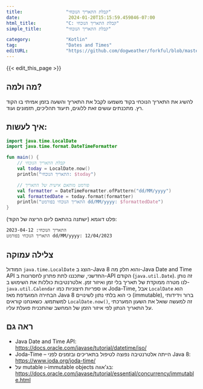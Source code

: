 ```yaml
---
title:                "קבלת התאריך הנוכחי"
date:                  2024-01-20T15:15:59.459846-07:00
html_title:           "C: קבלת התאריך הנוכחי"
simple_title:         "קבלת התאריך הנוכחי"

category:             "Kotlin"
tag:                  "Dates and Times"
editURL:              "https://github.com/dogweather/forkful/blob/master/content/he/kotlin/getting-the-current-date.md"
---
```


{{< edit_this_page >}}

## מה ולמה?
להשיג את התאריך הנוכחי בקוד משמעו לקבל את התאריך והשעה בזמן אמיתי בו הקוד רץ. מתכנתים עושים זאת ללוגים, תיעוד תהליכים, תזמונים ועוד.

## איך לעשות:
```Kotlin
import java.time.LocalDate
import java.time.format.DateTimeFormatter

fun main() {
    // קבלת התאריך הנוכחי
    val today = LocalDate.now()
    println("התאריך הנוכחי: $today")

    // פורמט מותאם אישית של התאריך
    val formatter = DateTimeFormatter.ofPattern("dd/MM/yyyy")
    val formattedDate = today.format(formatter)
    println("התאריך הנוכחי בפורמט dd/MM/yyyy: $formattedDate")
}
```
פלט דוגמא (ישתנה בהתאם ליום הריצה של הקוד):
```
התאריך הנוכחי: 2023-04-12
התאריך הנוכחי בפורמט dd/MM/yyyy: 12/04/2023
```

## צלילה עמוקה
המודול `java.time.LocalDate` הוצג ב-Java 8 והוא חלק מה-Java Date and Time API החדשני, שתכננו לתת פתרון לחסרונות ב-API הקודם (`java.util.Date`). זה נותן לנו מטרה ממוקדת של תאריך בלי זמן ואיזור זמן. אלטרנטיבות כוללות את השימוש ב-`java.util.Calendar` או ספריות חיצוניות כמו Joda-Time, אבל `LocalDate` הוא הבחירה המועדפת מאז Java 8 כי הוא בלתי נתון לשינויים (immutable), ברור וידידותי למשתמש. כשאנחנו קוראים `LocalDate.now()`, זה למעשה שואל את השעון המערכתי על התאריך הנתון לפי איזור הזמן של המחשב שהתכנית פועלת עליו.

## ראה גם
- Java Date and Time API: https://docs.oracle.com/javase/tutorial/datetime/iso/
- Joda-Time – הייתה אלטרנטיבה נפוצה לטיפול בתאריכים ובזמנים לפני Java 8: https://www.joda.org/joda-time/
- על mutable ו-immutable objects בג'אווה: https://docs.oracle.com/javase/tutorial/essential/concurrency/immutable.html
